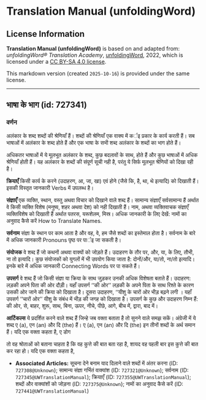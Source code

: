 # Translation Manual (unfoldingWord)

## License Information

**Translation Manual (unfoldingWord)** is based on and adapted from: _unfoldingWord® Translation Academy_, [unfoldingWord](https://unfoldingword.org/utw), 2022, which is licensed under a [CC BY-SA 4.0 license](https://creativecommons.org/licenses/by-sa/4.0/legalcode.en).

This markdown version (created `2025-10-16`) is provided under the same license.



--------------------------------

## भाषा के भाग (id: 727341)

### वर्णन

अलंकार के शब्द शब्दों की श्रेणियाँ हैं। शब्दों की श्रेणियाँ एक वाक्य में कर्इ प्रकार के कार्य करती हैं। सब भाषाओं में अलंकार के शब्द होते हैं और एक भाषा के सभी शब्द अलंकार के शब्दों का भाग होते हैं।

अधिकतर भाषाओं में ये मूलभूत अलंकार के शब्द, कुछ बदलावों के साथ, होते हैं और कुछ भाषाओं में अधिक श्रेणियाँ होती हैं। यह अलंकार के शब्दों की संपूर्ण सूची नही है, परंतु ये सिर्फ मूलभूत श्रेणियों को दिखा रही है।

**क्रियाएँ** किसी कार्य के करने (उदाहरण, आ, जा, खा) एवं होने (जैसे कि, है, था, थे इत्यादि) को दिखाती हैं। इसकी विस्तृत जानकारी Verbs में उपलब्ध है।

**संज्ञाएँ** एक व्यक्ति, स्थान, वस्तु अथवा विचार को दिखाने वाले शब्द हैं। सामान्य संज्ञाएँ सर्वसामान्य हैं अर्थात वे किसी व्यक्ति विशेष (मनुष्य, शहर अथवा देश) को नही दिखाती हैं। नाम, अथवा व्यक्तिवाचक संज्ञाएँ व्यक्तिविशेष को दिखाती हैं अर्थात पतरस, यरूशेलम, मिस्र। अधिक जानकारी के लिए देखें: नामों का अनुवाद कैसे करें How to Translate Names.

**सर्वनाम** संज्ञा के स्थान पर काम आता है और वह, वे, हम जैसे शब्दों का इस्तेमाल होता है। सर्वनाम के बारे में अधिक जानकारी Pronouns पृष्ठ पर पार्इ जा सकती है।

**संयोजक** वे शब्द हैं जो कथनों अथवा वाक्यों को जोड़ते हैं। उदाहरण के तौर पर, और, या, के लिए, तौभी, ना तो इत्यादि। कुछ संयोजकों को युगलों में भी उपयोग किया जाता है: दोनों/और, या/तो, ना/तो इत्यादि। इनके बारे में अधिक जानकारी Connecting Words पर पा सकते हैं।

**उपसर्ग** वे शब्द हैं जो किसी संज्ञा या क्रिया के साथ जुड़कर उनकी अधिक विशेषता बताते हैं। उदाहरण: लड़की अपने पिता की ओर दौड़ी। यहाँ उपसर्ग ‘‘की ओर’’ लड़की के अपने पिता के साथ रिश्ते के कारण उसकी ओर जाने की क्रिया को दिखाता है। दूसरा उदाहरण, ‘‘यीशु के चारों ओर भीड़ बढ़ने लगी । यहाँ उपसर्ग ‘‘चारों ओर’’ यीशु के संबंध में भीड़ की जगह को दिखाता है। उपसर्ग के कुछ और उदाहरण निम्न हैं: की ओर, से, बाहर, शुरू, साथ, बिना, ऊपर, नीचे, पीछे, आगे, बीच में, द्वारा, बाद में।

**आर्टिकल्स** ये प्रदर्शित करने वाले शब्द हैं जिन्हे जब वक्ता बताता है तो सुनने वाले समझ सकें। अंग्रेजी में ये शब्द ए (a), एन (an) और दि (the) हैं। ए (a), एन (an) और दि (the) इन तीनों शब्दों के अर्थ समान हैं। यदि एक वक्ता कहता है, ए डोग

 तो वह श्रोताओं को बताना चाहता है कि वह कुत्ते की बात बता रहा है, शायद वह पहली बार इस कुत्ते की बात कर रहा हो। यदि एक वक्ता कहता है,

* **Associated Articles:** सूचना देने बनाम याद दिलाने वाले शब्दों में अंतर करना (ID: `727308@Unknown`); सामान्य संज्ञा गर्भितं वाक्यांश (ID: `727321@Unknown`); सर्वनाम (ID: `727345@UWTranslationManual`); क्रियाएँ (ID: `727355@UWTranslationManual`); शब्दों और वाक्यांशों को जोड़ना (ID: `727375@Unknown`); नामों का अनुवाद कैसे करें (ID: `727441@UWTranslationManual`)

